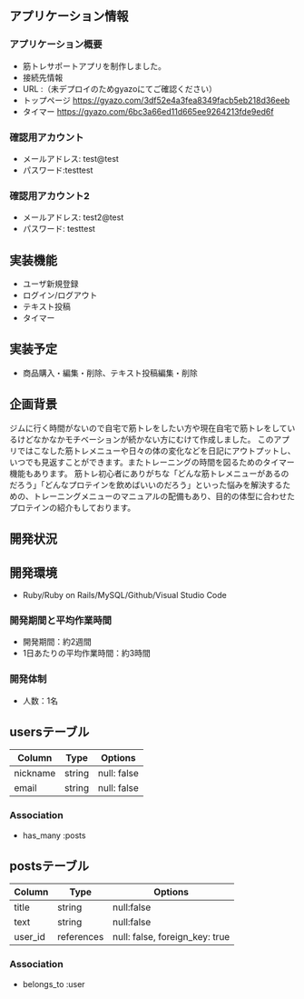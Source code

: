 ## アプリケーション情報
### アプリケーション概要
- 筋トレサポートアプリを制作しました。
- 接続先情報
- URL :（未デプロイのためgyazoにてご確認ください）
- トップページ
https://gyazo.com/3df52e4a3fea8349facb5eb218d36eeb
- タイマー
https://gyazo.com/6bc3a66ed11d665ee9264213fde9ed6f

### 確認用アカウント
- メールアドレス: test@test
- パスワード:testtest
### 確認用アカウント2
- メールアドレス: test2@test
- パスワード: testtest

## 実装機能
- ユーザ新規登録
- ログイン/ログアウト
- テキスト投稿
- タイマー

## 実装予定
- 商品購入・編集・削除、テキスト投稿編集・削除

## 企画背景
ジムに行く時間がないので自宅で筋トレをしたい方や現在自宅で筋トレをしているけどなかなかモチベーションが続かない方にむけて作成しました。
  このアプリではこなした筋トレメニューや日々の体の変化などを日記にアウトプットし、いつでも見返すことができます。またトレーニングの時間を図るためのタイマー機能もあります。
筋トレ初心者にありがちな「どんな筋トレメニューがあるのだろう」「どんなプロテインを飲めばいいのだろう」といった悩みを解決するための、トレーニングメニューのマニュアルの配備もあり、目的の体型に合わせたプロテインの紹介もしております。


## 開発状況
## 開発環境
- Ruby/Ruby on Rails/MySQL/Github/Visual Studio Code
### 開発期間と平均作業時間
- 開発期間：約2週間
- 1日あたりの平均作業時間：約3時間
### 開発体制
- 人数：1名

## usersテーブル
|Column|Type|Options|
|------|----|-------|
|nickname|string|null: false|
|email|string|null: false|

### Association
- has_many :posts

## postsテーブル
|Column|Type|Options|
|------|----|-------|
|title|string|null:false|
|text|string|null:false|
|user_id|references|null: false, foreign_key: true|

### Association
- belongs_to :user